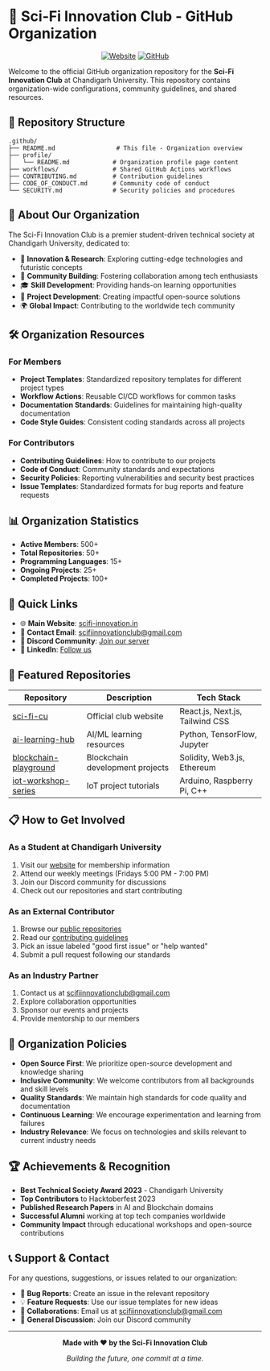 # 🚀 Sci-Fi Innovation Club - GitHub Organization

<div align="center">

[![Website](https://img.shields.io/badge/Website-scifi--innovation.in-blue?style=for-the-badge&logo=firefox)](https://scifi-innovation.in/)
[![GitHub](https://img.shields.io/badge/GitHub-SciFi--Innovation--Club-black?style=for-the-badge&logo=github)](https://github.com/SciFi-Innovation-Club)

</div>

Welcome to the official GitHub organization repository for the **Sci-Fi Innovation Club** at Chandigarh University. This repository contains organization-wide configurations, community guidelines, and shared resources.

## 📁 Repository Structure

```
.github/
├── README.md                 # This file - Organization overview
├── profile/
│   └── README.md            # Organization profile page content
├── workflows/               # Shared GitHub Actions workflows
├── CONTRIBUTING.md          # Contribution guidelines
├── CODE_OF_CONDUCT.md       # Community code of conduct
└── SECURITY.md              # Security policies and procedures
```

## 🌟 About Our Organization

The Sci-Fi Innovation Club is a premier student-driven technical society at Chandigarh University, dedicated to:

- 🔬 **Innovation & Research**: Exploring cutting-edge technologies and futuristic concepts
- 👥 **Community Building**: Fostering collaboration among tech enthusiasts
- 🎓 **Skill Development**: Providing hands-on learning opportunities
- 🚀 **Project Development**: Creating impactful open-source solutions
- 🌍 **Global Impact**: Contributing to the worldwide tech community

## 🛠️ Organization Resources

### For Members
- **Project Templates**: Standardized repository templates for different project types
- **Workflow Actions**: Reusable CI/CD workflows for common tasks
- **Documentation Standards**: Guidelines for maintaining high-quality documentation
- **Code Style Guides**: Consistent coding standards across all projects

### For Contributors
- **Contributing Guidelines**: How to contribute to our projects
- **Code of Conduct**: Community standards and expectations
- **Security Policies**: Reporting vulnerabilities and security best practices
- **Issue Templates**: Standardized formats for bug reports and feature requests

## 📊 Organization Statistics

- **Active Members**: 500+
- **Total Repositories**: 50+
- **Programming Languages**: 15+
- **Ongoing Projects**: 25+
- **Completed Projects**: 100+

## 🔗 Quick Links

- 🌐 **Main Website**: [scifi-innovation.in](https://scifi-innovation.in/)
- 📧 **Contact Email**: [scifiinnovationclub@gmail.com](mailto:scifiinnovationclub@gmail.com)
- 💬 **Discord Community**: [Join our server](https://discord.gg/scifi-innovation)
- 📘 **LinkedIn**: [Follow us](https://linkedin.com/company/scifi-innovation-club)

## 🚀 Featured Repositories

| Repository | Description | Tech Stack |
|------------|-------------|------------|
| [sci-fi-cu](https://github.com/SciFi-Innovation-Club/sci-fi-cu) | Official club website | React.js, Next.js, Tailwind CSS |
| [ai-learning-hub](https://github.com/SciFi-Innovation-Club/ai-learning-hub) | AI/ML learning resources | Python, TensorFlow, Jupyter |
| [blockchain-playground](https://github.com/SciFi-Innovation-Club/blockchain-playground) | Blockchain development projects | Solidity, Web3.js, Ethereum |
| [iot-workshop-series](https://github.com/SciFi-Innovation-Club/iot-workshop-series) | IoT project tutorials | Arduino, Raspberry Pi, C++ |

## 📋 How to Get Involved

### As a Student at Chandigarh University
1. Visit our [website](https://scifi-innovation.in/) for membership information
2. Attend our weekly meetings (Fridays 5:00 PM - 7:00 PM)
3. Join our Discord community for discussions
4. Check out our repositories and start contributing

### As an External Contributor
1. Browse our [public repositories](https://github.com/orgs/SciFi-Innovation-Club/repositories)
2. Read our [contributing guidelines](CONTRIBUTING.md)
3. Pick an issue labeled "good first issue" or "help wanted"
4. Submit a pull request following our standards

### As an Industry Partner
1. Contact us at [scifiinnovationclub@gmail.com](mailto:scifiinnovationclub@gmail.com)
2. Explore collaboration opportunities
3. Sponsor our events and projects
4. Provide mentorship to our members

## 📜 Organization Policies

- **Open Source First**: We prioritize open-source development and knowledge sharing
- **Inclusive Community**: We welcome contributors from all backgrounds and skill levels
- **Quality Standards**: We maintain high standards for code quality and documentation
- **Continuous Learning**: We encourage experimentation and learning from failures
- **Industry Relevance**: We focus on technologies and skills relevant to current industry needs

## 🏆 Achievements & Recognition

- **Best Technical Society Award 2023** - Chandigarh University
- **Top Contributors** to Hacktoberfest 2023
- **Published Research Papers** in AI and Blockchain domains
- **Successful Alumni** working at top tech companies worldwide
- **Community Impact** through educational workshops and open-source contributions

## 📞 Support & Contact

For any questions, suggestions, or issues related to our organization:

- 🐛 **Bug Reports**: Create an issue in the relevant repository
- 💡 **Feature Requests**: Use our issue templates for new ideas
- 🤝 **Collaborations**: Email us at [scifiinnovationclub@gmail.com](mailto:scifiinnovationclub@gmail.com)
- 💬 **General Discussion**: Join our Discord community

---

<div align="center">

**Made with ❤️ by the Sci-Fi Innovation Club**

*Building the future, one commit at a time.*

</div>